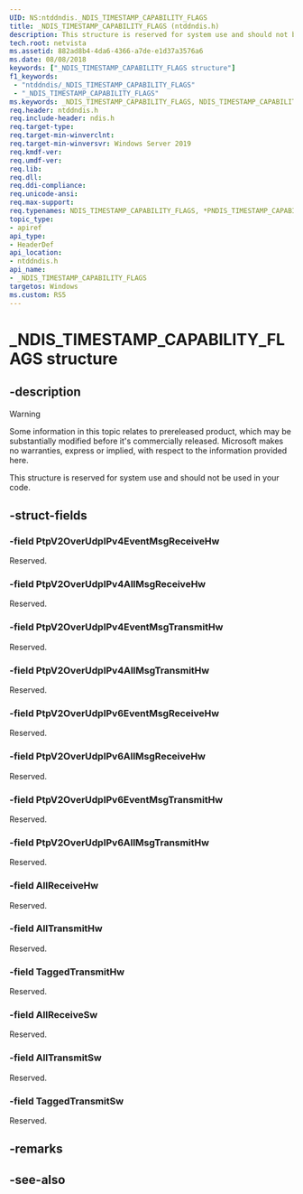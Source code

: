 ```yaml
---
UID: NS:ntddndis._NDIS_TIMESTAMP_CAPABILITY_FLAGS
title: _NDIS_TIMESTAMP_CAPABILITY_FLAGS (ntddndis.h)
description: This structure is reserved for system use and should not be used in your code.
tech.root: netvista
ms.assetid: 882ad8b4-4da6-4366-a7de-e1d37a3576a6
ms.date: 08/08/2018
keywords: ["_NDIS_TIMESTAMP_CAPABILITY_FLAGS structure"]
f1_keywords:
 - "ntddndis/_NDIS_TIMESTAMP_CAPABILITY_FLAGS"
 - "_NDIS_TIMESTAMP_CAPABILITY_FLAGS"
ms.keywords: _NDIS_TIMESTAMP_CAPABILITY_FLAGS, NDIS_TIMESTAMP_CAPABILITY_FLAGS, *PNDIS_TIMESTAMP_CAPABILITY_FLAGS, 
req.header: ntddndis.h
req.include-header: ndis.h
req.target-type:
req.target-min-winverclnt:
req.target-min-winversvr: Windows Server 2019
req.kmdf-ver:
req.umdf-ver:
req.lib:
req.dll:
req.ddi-compliance:
req.unicode-ansi:
req.max-support:
req.typenames: NDIS_TIMESTAMP_CAPABILITY_FLAGS, *PNDIS_TIMESTAMP_CAPABILITY_FLAGS
topic_type: 
- apiref
api_type: 
- HeaderDef
api_location: 
- ntddndis.h
api_name: 
- _NDIS_TIMESTAMP_CAPABILITY_FLAGS
targetos: Windows
ms.custom: RS5
---
```


# _NDIS_TIMESTAMP_CAPABILITY_FLAGS structure

## -description

> [!WARNING]
> Some information in this topic relates to prereleased product, which may be substantially modified before it's commercially released. Microsoft makes no warranties, express or implied, with respect to the information provided here.

This structure is reserved for system use and should not be used in your code.

## -struct-fields

### -field PtpV2OverUdpIPv4EventMsgReceiveHw

Reserved.
 
### -field PtpV2OverUdpIPv4AllMsgReceiveHw

Reserved.
 
### -field PtpV2OverUdpIPv4EventMsgTransmitHw

Reserved.
 
### -field PtpV2OverUdpIPv4AllMsgTransmitHw

Reserved.
 
### -field PtpV2OverUdpIPv6EventMsgReceiveHw

Reserved.
 
### -field PtpV2OverUdpIPv6AllMsgReceiveHw

Reserved.
 
### -field PtpV2OverUdpIPv6EventMsgTransmitHw

Reserved.
 
### -field PtpV2OverUdpIPv6AllMsgTransmitHw

Reserved.
 
### -field AllReceiveHw

Reserved.
 
### -field AllTransmitHw

Reserved.
 
### -field TaggedTransmitHw

Reserved.
 
### -field AllReceiveSw

Reserved.
 
### -field AllTransmitSw

Reserved.
 
### -field TaggedTransmitSw

Reserved.

## -remarks

## -see-also
